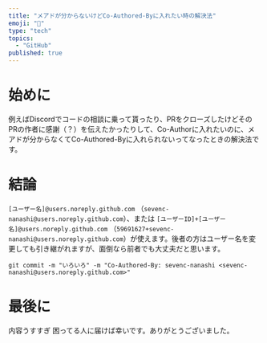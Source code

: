 ```yaml
---
title: "メアドが分からないけどCo-Authored-Byに入れたい時の解決法"
emoji: "🤝"
type: "tech"
topics:
  - "GitHub"
published: true
---
```


# 始めに

例えばDiscordでコードの相談に乗って貰ったり、PRをクローズしたけどそのPRの作者に感謝（？）を伝えたかったりして、Co-Authorに入れたいのに、メアドが分からなくてCo-Authored-Byに入れられないってなったときの解決法です。

# 結論

`[ユーザー名]@users.noreply.github.com` （`sevenc-nanashi@users.noreply.github.com`）、または `[ユーザーID]+[ユーザー名]@users.noreply.github.com` （`59691627+sevenc-nanashi@users.noreply.github.com`）が使えます。後者の方はユーザー名を変更しても引き継がれますが、面倒なら前者でも大丈夫だと思います。

```
git commit -m "いろいろ" -m "Co-Authored-By: sevenc-nanashi <sevenc-nanashi@users.noreply.github.com>"
```

# 最後に

内容うすすぎ
困ってる人に届けば幸いです。ありがとうございました。
